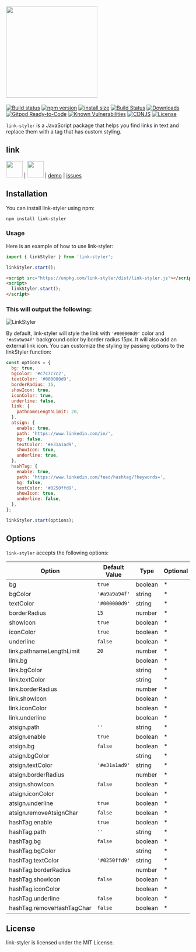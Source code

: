 # <img src="https://github.com/sheikhoo/link-styler/raw/main/docs/Logo.png" width="250" />

[![Build status](https://img.shields.io/github/actions/workflow/status/sheikhoo/link-styler/ci.yml?branch=main&label=CI&logo=github&style=flat-square)](https://github.com/sheikhoo/link-styler/blob/main/.github/workflows/ci.yml)
[![npm version](https://img.shields.io/npm/v/link-styler.svg?style=flat-square)](https://www.npmjs.org/package/link-styler)
[![install size](https://img.shields.io/badge/dynamic/json?url=https://packagephobia.com/v2/api.json?p=link-styler&query=$.install.pretty&label=install%20size&style=flat-square)](https://packagephobia.now.sh/result?p=link-styler)
[![Build Status](https://api.travis-ci.org/sheikhoo/link-styler.svg?branch=master)](https://travis-ci.org/sheikhoo/link-styler)
[![Downloads](https://img.shields.io/npm/dt/link-styler.svg)](https://npm-stat.com/charts.html?package=link-styler)
[![Gitpod Ready-to-Code](https://img.shields.io/badge/Gitpod-Ready--to--Code-blue?logo=gitpod&style=flat-square)](https://gitpod.io/#https://github.com/sheikhoo/link-styler)
[![Known Vulnerabilities](https://snyk.io/test/npm/link-styler/badge.svg)](https://snyk.io/test/npm/link-styler)
[![CDNJS](https://img.shields.io/cdnjs/v/link-styler.svg?style=flat-square)](https://cdnjs.com/libraries/link-styler)
[![License](https://img.shields.io/npm/l/link-styler.svg)](https://github.com/sheikhoo/link-styler/blob/main/LICENSE)

`link-styler` is a JavaScript package that helps you find links in text and replace them with a tag that has custom styling.

## link

<a href="https://www.npmjs.com/package/link-styler"><img src="https://user-images.githubusercontent.com/11958698/222946410-f8c933d9-fff7-4c0f-9ca7-d60bc02a5f6e.png"  width="45" ></a> | <a href="https://github.com/sheikhoo/link-styler"><img src="https://user-images.githubusercontent.com/11958698/222958629-a9503238-bb8e-4a45-820c-e0e696c5b4de.png"  width="45" ></a> | <a href="https://sheikhoo.github.io/link-styler/example">demo</a> | <a href="https://github.com/sheikhoo/link-styler/issues">issues</a>

## Installation

You can install link-styler using npm:

```
npm install link-styler
```

### Usage

Here is an example of how to use link-styler:

```js
import { linkStyler } from 'link-styler';

linkStyler.start();
```

```html
<script src="https://unpkg.com/link-styler/dist/link-styler.js"></script>
<script>
  linkStyler.start();
</script>
```

### This will output the following:

![LinkStyler](https://user-images.githubusercontent.com/11958698/224623837-c5675070-66cd-4119-b17f-ba6df036a08e.png)

By default, link-styler will style the link with `'#000000d9'` color and `'#a9a9a94f'` background color by border radius 15px. It will also add an external link icon. You can customize the styling by passing options to the linkStyler function:

```js
const options = {
  bg: true,
  bgColor: '#c7c7c7c2',
  textColor: '#000000d9',
  borderRadius: 15,
  showIcon: true,
  iconColor: true,
  underline: false,
  link: {
    pathnameLengthLimit: 20,
  },
  atsign: {
    enable: true,
    path: 'https://www.linkedin.com/in/',
    bg: false,
    textColor: '#e31a1ad9',
    showIcon: true,
    underline: true,
  },
  hashTag: {
    enable: true,
    path: 'https://www.linkedin.com/feed/hashtag/?keywords=',
    bg: false,
    textColor: '#0250ffd9',
    showIcon: true,
    underline: false,
  },
};

linkStyler.start(options);
```

## Options

`link-styler` accepts the following options:

| Option                    | Default Value | Type    | Optional | Description |
| ------------------------- | ------------- | ------- | -------- | ----------- |
| bg                        | `true`        | boolean | \*       | -           |
| bgColor                   | `'#a9a9a94f'` | string  | \*       | -           |
| textColor                 | `'#000000d9'` | string  | \*       | -           |
| borderRadius              | `15`          | number  | \*       | -           |
| showIcon                  | `true`        | boolean | \*       | -           |
| iconColor                 | `true`        | boolean | \*       | -           |
| underline                 | `false`       | boolean | \*       | -           |
| link.pathnameLengthLimit  | `20`          | number  | \*       | -           |
| link.bg                   |               | boolean | \*       | -           |
| link.bgColor              |               | string  | \*       | -           |
| link.textColor            |               | string  | \*       | -           |
| link.borderRadius         |               | number  | \*       | -           |
| link.showIcon             |               | boolean | \*       | -           |
| link.iconColor            |               | boolean | \*       | -           |
| link.underline            |               | boolean | \*       | -           |
| atsign.path               | `''`          | string  | \*       | -           |
| atsign.enable             | `true`        | boolean | \*       | -           |
| atsign.bg                 | `false`       | boolean | \*       | -           |
| atsign.bgColor            |               | string  | \*       | -           |
| atsign.textColor          | `'#e31a1ad9'` | string  | \*       | -           |
| atsign.borderRadius       |               | number  | \*       | -           |
| atsign.showIcon           | `false`       | boolean | \*       | -           |
| atsign.iconColor          |               | boolean | \*       | -           |
| atsign.underline          | `true`        | boolean | \*       | -           |
| atsign.removeAtsignChar   | `false`       | boolean | \*       | -           |
| hashTag.enable            | `true`        | boolean | \*       | -           |
| hashTag.path              | `''`          | string  | \*       | -           |
| hashTag.bg                | `false`       | boolean | \*       | -           |
| hashTag.bgColor           |               | string  | \*       | -           |
| hashTag.textColor         | `'#0250ffd9'` | string  | \*       | -           |
| hashTag.borderRadius      |               | number  | \*       | -           |
| hashTag.showIcon          | `false`       | boolean | \*       | -           |
| hashTag.iconColor         |               | boolean | \*       | -           |
| hashTag.underline         | `false`       | boolean | \*       | -           |
| hashTag.removeHashTagChar | `false`       | boolean | \*       | -           |

## License

link-styler is licensed under the MIT License.
